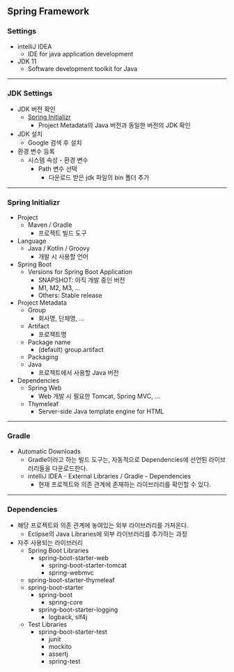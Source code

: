 ## Spring Framework

### Settings

- intelliJ IDEA
  - IDE for java application development
- JDK 11
  - Software development toolkit for Java

---

### JDK Settings

- JDK 버전 확인
  - [Spring Initializr](https://start.spring.io/)
    - Project Metadata의 Java 버전과 동일한 버전의 JDK 확인
- JDK 설치
  - Google 검색 후 설치
- 환경 변수 등록
  - 시스템 속성 - 환경 변수
    - Path 변수 선택
      - 다운로드 받은 jdk 파일의 bin 폴더 추가

---

### Spring Initializr

- Project
  - Maven / Gradle
    - 프로젝트 빌드 도구
- Language
  - Java / Kotlin / Groovy
    - 개발 시 사용할 언어
- Spring Boot
  - Versions for Spring Boot Application
    - SNAPSHOT: 아직 개발 중인 버전
    - M1, M2, M3, ...
    - Others: Stable release
- Project Metadata
  - Group
    - 회사명, 단체명, ...
  - Artifact
    - 프로젝트명
  - Package name
    - (default) group.artifact
  - Packaging
  - Java
    - 프로젝트에서 사용할 Java 버전
- Dependencies
  - Spring Web
    - Web 개발 시 필요한 Tomcat, Spring MVC, ...
  - Thymeleaf
    - Server-side Java template engine for HTML

---

### Gradle

- Automatic Downloads
  - Gradle이라고 하는 빌드 도구는, 자동적으로 Dependencies에 선언된 라이브러리들을 다운로드한다. 
  - intelliJ IDEA - External Libraries / Gradle - Dependencies
    - 현재 프로젝트와 의존 관계에 존재하는 라이브러리를 확인할 수 있다. 

---

### Dependencies

- 해당 프로젝트와 의존 관계에 놓여있는 외부 라이브러리를 가져온다. 
  - Eclipse의 Java Libraries에 외부 라이브러리를 추가하는 과정
- 자주 사용되는 라이브러리
  - Spring Boot Libraries
    - spring-boot-starter-web
      - spring-boot-starter-tomcat
      - spring-webmvc
  - spring-boot-starter-thymeleaf
  - spring-boot-starter
    - spring-boot
      - spring-core
    - spring-boot-starter-logging
      - logback, slf4j
  - Test Libraries
    - spring-boot-starter-test
      - junit
      - mockito
      - assertj
      - spring-test